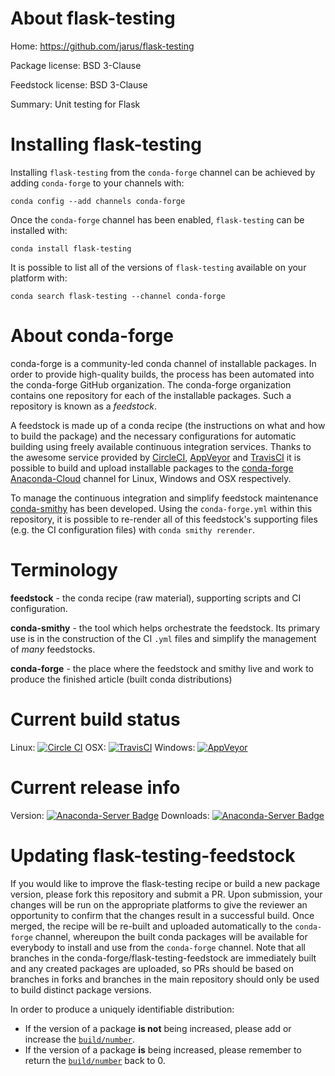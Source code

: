 About flask-testing
===================

Home: https://github.com/jarus/flask-testing

Package license: BSD 3-Clause

Feedstock license: BSD 3-Clause

Summary: Unit testing for Flask



Installing flask-testing
========================

Installing `flask-testing` from the `conda-forge` channel can be achieved by adding `conda-forge` to your channels with:

```
conda config --add channels conda-forge
```

Once the `conda-forge` channel has been enabled, `flask-testing` can be installed with:

```
conda install flask-testing
```

It is possible to list all of the versions of `flask-testing` available on your platform with:

```
conda search flask-testing --channel conda-forge
```



About conda-forge
=================

conda-forge is a community-led conda channel of installable packages.
In order to provide high-quality builds, the process has been automated into the
conda-forge GitHub organization. The conda-forge organization contains one repository
for each of the installable packages. Such a repository is known as a *feedstock*.

A feedstock is made up of a conda recipe (the instructions on what and how to build
the package) and the necessary configurations for automatic building using freely
available continuous integration services. Thanks to the awesome service provided by
[CircleCI](https://circleci.com/), [AppVeyor](http://www.appveyor.com/)
and [TravisCI](https://travis-ci.org/) it is possible to build and upload installable
packages to the [conda-forge](https://anaconda.org/conda-forge)
[Anaconda-Cloud](http://docs.anaconda.org/) channel for Linux, Windows and OSX respectively.

To manage the continuous integration and simplify feedstock maintenance
[conda-smithy](http://github.com/conda-forge/conda-smithy) has been developed.
Using the ``conda-forge.yml`` within this repository, it is possible to re-render all of
this feedstock's supporting files (e.g. the CI configuration files) with ``conda smithy rerender``.


Terminology
===========

**feedstock** - the conda recipe (raw material), supporting scripts and CI configuration.

**conda-smithy** - the tool which helps orchestrate the feedstock.
                   Its primary use is in the construction of the CI ``.yml`` files
                   and simplify the management of *many* feedstocks.

**conda-forge** - the place where the feedstock and smithy live and work to
                  produce the finished article (built conda distributions)

Current build status
====================

Linux: [![Circle CI](https://circleci.com/gh/conda-forge/flask-testing-feedstock.svg?style=shield)](https://circleci.com/gh/conda-forge/flask-testing-feedstock)
OSX: [![TravisCI](https://travis-ci.org/conda-forge/flask-testing-feedstock.svg?branch=master)](https://travis-ci.org/conda-forge/flask-testing-feedstock)
Windows: [![AppVeyor](https://ci.appveyor.com/api/projects/status/github/conda-forge/flask-testing-feedstock?svg=True)](https://ci.appveyor.com/project/conda-forge/flask-testing-feedstock/branch/master)

Current release info
====================
Version: [![Anaconda-Server Badge](https://anaconda.org/conda-forge/flask-testing/badges/version.svg)](https://anaconda.org/conda-forge/flask-testing)
Downloads: [![Anaconda-Server Badge](https://anaconda.org/conda-forge/flask-testing/badges/downloads.svg)](https://anaconda.org/conda-forge/flask-testing)


Updating flask-testing-feedstock
================================

If you would like to improve the flask-testing recipe or build a new
package version, please fork this repository and submit a PR. Upon submission,
your changes will be run on the appropriate platforms to give the reviewer an
opportunity to confirm that the changes result in a successful build. Once
merged, the recipe will be re-built and uploaded automatically to the
`conda-forge` channel, whereupon the built conda packages will be available for
everybody to install and use from the `conda-forge` channel.
Note that all branches in the conda-forge/flask-testing-feedstock are
immediately built and any created packages are uploaded, so PRs should be based
on branches in forks and branches in the main repository should only be used to
build distinct package versions.

In order to produce a uniquely identifiable distribution:
 * If the version of a package **is not** being increased, please add or increase
   the [``build/number``](http://conda.pydata.org/docs/building/meta-yaml.html#build-number-and-string).
 * If the version of a package **is** being increased, please remember to return
   the [``build/number``](http://conda.pydata.org/docs/building/meta-yaml.html#build-number-and-string)
   back to 0.
